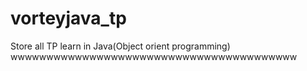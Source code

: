 # vorteyjava_tp
Store all TP learn in Java(Object orient programming)
wwwwwwwwwwwwwwwwwwwwwwwwwwwwwwwwwwwwwwww